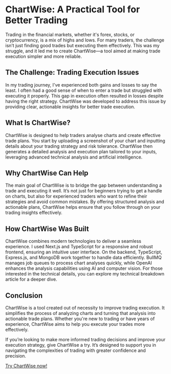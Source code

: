# ChartWise: A Practical Tool for Better Trading

Trading in the financial markets, whether it's forex, stocks, or cryptocurrency, is a mix of highs and lows. For many traders, the challenge isn’t just finding good trades but executing them effectively. This was my struggle, and it led me to create ChartWise—a tool aimed at making trade execution simpler and more reliable.

## The Challenge: Trading Execution Issues

In my trading journey, I've experienced both gains and losses to say the least. I often had a good sense of when to enter a trade but struggled with executing it properly. This gap in execution often resulted in losses despite having the right strategy. ChartWise was developed to address this issue by providing clear, actionable insights for better trade execution.

## What Is ChartWise?

ChartWise is designed to help traders analyse charts and create effective trade plans. You start by uploading a screenshot of your chart and inputting details about your trading strategy and risk tolerance. ChartWise then generates a detailed analysis and execution plan tailored to your inputs, leveraging advanced technical analysis and artificial intelligence.

## Why ChartWise Can Help

The main goal of ChartWise is to bridge the gap between understanding a trade and executing it well. It’s not just for beginners trying to get a handle on charts, but also for experienced traders who want to refine their strategies and avoid common mistakes. By offering structured analysis and actionable plans, ChartWise helps ensure that you follow through on your trading insights effectively.

## How ChartWise Was Built

ChartWise combines modern technologies to deliver a seamless experience. I used Next.js and TypeScript for a responsive and robust frontend, ensuring an intuitive user interface. On the backend, TypeScript, Express.js, and MongoDB work together to handle data efficiently. BullMQ manages job queues to process chart analyses quickly, while OpenAI enhances the analysis capabilities using AI and computer vision. For those interested in the technical details, you can explore my technical breakdown article for a deeper dive.

## Conclusion

ChartWise is a tool created out of necessity to improve trading execution. It simplifies the process of analyzing charts and turning that analysis into actionable trade plans. Whether you're new to trading or have years of experience, ChartWise aims to help you execute your trades more effectively.

If you’re looking to make more informed trading decisions and improve your execution strategy, give ChartWise a try. It’s designed to support you in navigating the complexities of trading with greater confidence and precision.

[Try ChartWise now!](https://chartwise.fpflabs.app)